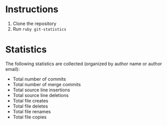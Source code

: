 # Instructions

1. Clone the repository
2. Run `ruby git-statistics`

# Statistics

The following statistics are collected (organized by author name or author email):

* Total number of commits
* Total number of merge commits
* Total source line insertions
* Total source line deletions
* Total file creates
* Total file deletes
* Total file renames
* Total file copies
